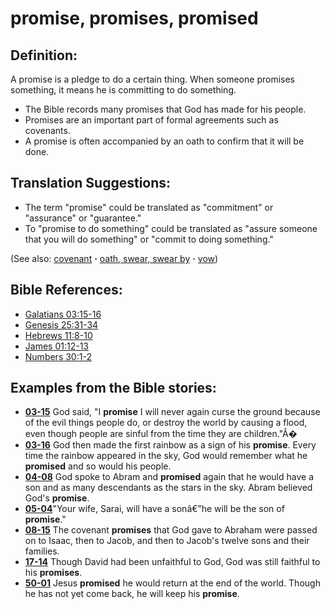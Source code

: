 # promise, promises, promised #

## Definition: ##

A promise is a pledge to do a certain thing. When someone promises something, it means he is committing to do something.

* The Bible records many promises that God has made for his people.
* Promises are an important part of formal agreements such as covenants.
* A promise is often accompanied by an oath to confirm that it will be done.

## Translation Suggestions: ##

* The term "promise" could be translated as "commitment" or "assurance" or "guarantee."
* To "promise to do something" could be translated as "assure someone that you will do something" or "commit to doing something."

(See also: [covenant](../kt/covenant.md) **·** [oath, swear, swear by](../other/oath.md) **·** [vow](../kt/vow.md))

## Bible References: ##

* [Galatians 03:15-16](https://door43.org/en/bible/notes/gal/03/15)
* [Genesis 25:31-34](https://door43.org/en/bible/notes/gen/25/31)
* [Hebrews 11:8-10](https://door43.org/en/bible/notes/heb/11/08)
* [James 01:12-13](https://door43.org/en/bible/notes/jas/01/12)
* [Numbers 30:1-2](https://door43.org/en/bible/notes/num/30/01)

## Examples from the Bible stories: ##

* __[03-15](https://door43.org/en/obs/notes/frames/03-15)__ God said, "I __promise__  I will never again curse the ground because of the evil things people do, or destroy the world by causing a flood, even though people are sinful from the time they are children."Â�
* __[03-16](https://door43.org/en/obs/notes/frames/03-16)__ God then made the first rainbow as a sign of his __promise__. Every time the rainbow appeared in the sky, God would remember what he __promised__  and so would his people.
* __[04-08](https://door43.org/en/obs/notes/frames/04-08)__ God spoke to Abram and __promised__  again that he would have a son and as many descendants as the stars in the sky. Abram believed God's __promise__.
* __[05-04](https://door43.org/en/obs/notes/frames/05-04)__"Your wife, Sarai, will have a sonâ€”he will be the son of __promise__."
* __[08-15](https://door43.org/en/obs/notes/frames/08-15)__ The covenant __promises__  that God gave to Abraham were passed on to Isaac, then to Jacob, and then to Jacob's twelve sons and their families.
* __[17-14](https://door43.org/en/obs/notes/frames/17-14)__ Though David had been unfaithful to God, God was still faithful to his __promises__.
* __[50-01](https://door43.org/en/obs/notes/frames/50-01)__ Jesus __promised__  he would return at the end of the world. Though he has not yet come back, he will keep his __promise__.



